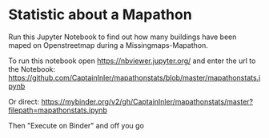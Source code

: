 # Statistic about a Mapathon

Run this Jupyter Notebook to find out how many buildings have been maped on Openstreetmap during a Missingmaps-Mapathon.

To run this notebook open https://nbviewer.jupyter.org/ and enter the url to the Notebook: https://github.com/CaptainInler/mapathonstats/blob/master/mapathonstats.ipynb

Or direct: https://mybinder.org/v2/gh/CaptainInler/mapathonstats/master?filepath=mapathonstats.ipynb

Then "Execute on Binder" and off you go
